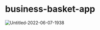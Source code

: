 # business-basket-app
![Untitled-2022-06-07-1938](https://user-images.githubusercontent.com/38581036/172452560-2d9bfa34-a2b6-4f8d-b070-bdca4c215f28.png)
 
